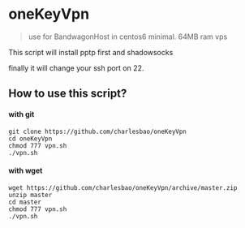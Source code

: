 # oneKeyVpn
> use for BandwagonHost in centos6 minimal. 64MB ram vps

This script will install pptp first and shadowsocks

finally it will change your ssh port on 22.

## How to use this script?
#### with git
	git clone https://github.com/charlesbao/oneKeyVpn
	cd oneKeyVpn
	chmod 777 vpn.sh
	./vpn.sh
#### with wget
	wget https://github.com/charlesbao/oneKeyVpn/archive/master.zip
	unzip master
	cd master
	chmod 777 vpn.sh
	./vpn.sh
